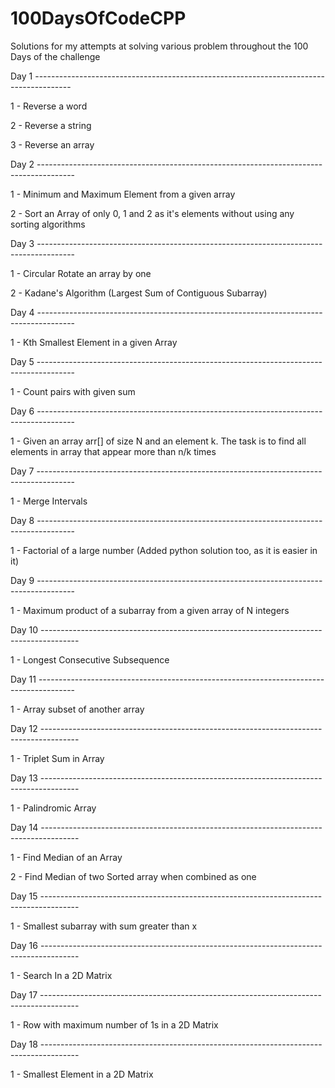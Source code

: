 # 100DaysOfCodeCPP
Solutions for my attempts at solving various problem throughout the 100 Days of the challenge

Day 1 ---------------------------------------------------------------------------------------

1 - Reverse a word

2 - Reverse a string

3 - Reverse an array

Day 2 ---------------------------------------------------------------------------------------

1 - Minimum and Maximum Element from a given array

2 - Sort an Array of only 0, 1 and 2 as it's elements without using any sorting algorithms  

Day 3 ---------------------------------------------------------------------------------------

1 - Circular Rotate an array by one

2 - Kadane's Algorithm (Largest Sum of Contiguous Subarray)

Day 4 ---------------------------------------------------------------------------------------

1 - Kth Smallest Element in a given Array

Day 5 ---------------------------------------------------------------------------------------

1 - Count pairs with given sum

Day 6 ---------------------------------------------------------------------------------------

1 - Given an array arr[] of size N and an element k. The task is to find all elements in array that appear more than n/k times

Day 7 ---------------------------------------------------------------------------------------

1 - Merge Intervals 

Day 8 ---------------------------------------------------------------------------------------

1 - Factorial of a large number (Added python solution too, as it is easier in it)

Day 9 ---------------------------------------------------------------------------------------

1 - Maximum product of a subarray from a given array of N integers 

Day 10 ---------------------------------------------------------------------------------------

1 - Longest Consecutive Subsequence 

Day 11 ---------------------------------------------------------------------------------------

1 - Array subset of another array

Day 12 ---------------------------------------------------------------------------------------

1 - Triplet Sum in Array

Day 13 ---------------------------------------------------------------------------------------

1 - Palindromic Array

Day 14 ---------------------------------------------------------------------------------------

1 - Find Median of an Array

2 - Find Median of two Sorted array when combined as one

Day 15 ---------------------------------------------------------------------------------------

1 - Smallest subarray with sum greater than x

Day 16 ---------------------------------------------------------------------------------------

1 - Search In a 2D Matrix

Day 17 ---------------------------------------------------------------------------------------

1 - Row with maximum number of 1s in a 2D Matrix

Day 18 ---------------------------------------------------------------------------------------

1 - Smallest Element in a 2D Matrix
